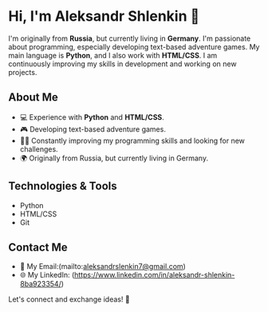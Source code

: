 # Hi, I'm Aleksandr Shlenkin 👋
I'm originally from **Russia**, but currently living in **Germany**. I'm passionate about programming, especially developing text-based adventure games. 
My main language is **Python**, and I also work with **HTML/CSS**. 
I am continuously improving my skills in development and working on new projects.

## About Me
- 💻 Experience with **Python** and **HTML/CSS**.
- 🎮 Developing text-based adventure games.
- 🧑‍💻 Constantly improving my programming skills and looking for new challenges.
- 🌍 Originally from Russia, but currently living in Germany.

## Technologies & Tools
- Python
- HTML/CSS
- Git

## Contact Me
- 📧 My Email:(mailto:aleksandrslenkin7@gmail.com)
- 🌐 My LinkedIn: (https://www.linkedin.com/in/aleksandr-shlenkin-8ba923354/)


Let's connect and exchange ideas! 🚀
